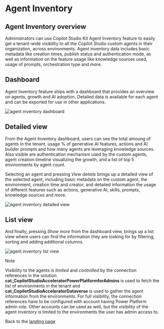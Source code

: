 # Agent Inventory
## Agent Inventory overview

Administrators can use Copilot Studio Kit Agent Inventory feature to easily get a tenant-wide visibility to all the Copilot Studio custom agents in their organization, across environments. Agent inventory data includes basic metadata like creation times, publish status and authentication mode, as well as information on the feature usage like knowledge sources used, usage of prompts, orchestration type and more.

## Dashboard

Agent Inventory feature ships with a dashboard that provides an overview on agents, growth and AI adoption. Detailed data is available for each agent and can be exported for use in other applications.

![agent inventory dashboard](https://github.com/user-attachments/assets/f5c556f9-3dd0-41fb-acda-00c64c781b3e)

## Detailed view

From the Agent Inventory dashboard, users can see the total amoung of agents in the tenant, usage % of generative AI features, actions and AI builder prompts
and how many agents are leveraging knowledge sources. Also visible are authentication mechanism used by the custom agents, agent creation timeline
visualizing the growth, and a list of top 5 environments by agent count.

Selecting an agent and pressing *View details* brings up a detailed view of the selected agent, including basic metadata on the custom agent,
the environment, creation time and creator, and detailed information the usage of different features such as actions, generative AI, skills, prompts,
knowledge sources and more.

![agent inventory detailed view](https://github.com/user-attachments/assets/02dd5e90-9810-4bce-b500-df03cee118c6)

## List view

And finally, pressing *Show more* from the dashboard view, brings up a list view where users can find the information they are looking for by filtering, sorting and adding additional columns.

![agent inventory list view](https://github.com/user-attachments/assets/2e10abe5-e13e-4aae-a18b-ca6eb6c14469)

> [!NOTE]
> Visibility to the agents is *limited* and *controlled* by the connection references in the solution. **cat_CopilotStudioAcceleratorPowerPlatformforAdmins** is used to fetch the list of environments in the tenant and **cat_CopilotStudioAcceleratorDataverse** is used to gather the agent information from the environments. For full visibility, the connection references have to be configured with account having Power Platform admin role. Other accounts can be used as well, but the visibility of the agent inventory is limited to the environments the user has admin access to.

Back to the [landing page](./README.md#power-cat-copilot-studio-kit)
